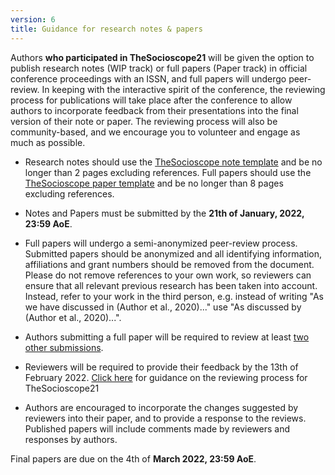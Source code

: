 ```yaml
---
version: 6
title: Guidance for research notes & papers
---
```


Authors **who participated in TheSocioscope21** will be given the option to publish research notes (WIP track) or full papers (Paper track) in official conference proceedings with an ISSN, and full papers will undergo peer-review. In keeping with the interactive spirit of the conference, the reviewing process for publications will take place after the conference to allow authors to incorporate feedback from their presentations into the final version of their note or paper. The reviewing process will also be community-based, and we encourage you to volunteer and engage as much as possible.

- Research notes should use the <a target="_blank" href="/conference/TheSocioscope_Research_Note_Template.docx">TheSocioscope note template</a> and be no longer than 2 pages excluding references. Full papers should use the <a target="_blank" href="/conference/TheSocioscope21_Full_Paper_Template.docx">TheSocioscope paper template</a> and be no longer than 8 pages excluding references.

- Notes and Papers must be submitted by the **21th of January, 2022, 23:59 AoE**.

- Full papers will undergo a semi-anonymized peer-review process. Submitted papers should be anonymized and all identifying information, affiliations and grant numbers should be removed from the document. Please do not remove references to your own work, so reviewers can ensure that all relevant previous research has been taken into account. Instead, refer to your work in the third person, e.g. instead of writing "As we have discussed in (Author et al., 2020)..." use "As discussed by (Author et al., 2020)...".

- Authors submitting a full paper will be required to review at least [two other submissions](/conference/review_guidance).

- Reviewers will be required to provide their feedback by the 13th of February 2022. [Click here](/conference/review_guidance) for guidance on the reviewing process for TheSocioscope21

- Authors are encouraged to incorporate the changes suggested by reviewers into their paper, and to provide a response to the reviews. Published papers will include comments made by reviewers and responses by authors.

Final papers are due on the 4th of **March 2022, 23:59 AoE**.
